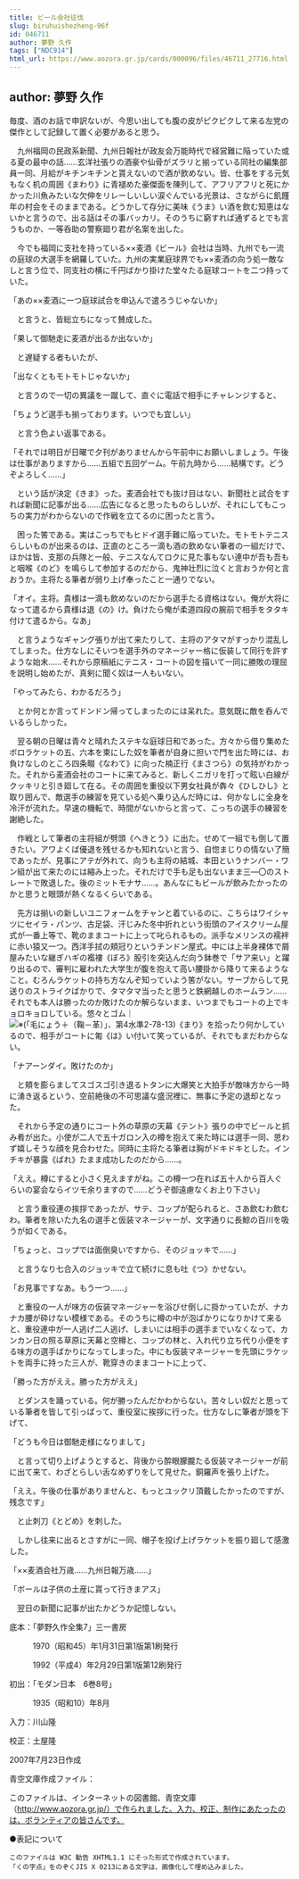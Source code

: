 ```yaml
---
title: ビール会社征伐
slug: biruhuishezheng-96f
id: 046711
author: 夢野 久作
tags: ["NDC914"]
html_url: https://www.aozora.gr.jp/cards/000096/files/46711_27716.html
---
```


## author: 夢野 久作

毎度、酒のお話で申訳ないが、今思い出しても腹の皮がピクピクして来る左党の傑作として記録して置く必要があると思う。

　九州福岡の民政系新聞、九州日報社が政友会万能時代で経営難に陥っていた或る夏の最中の話……玄洋社張りの酒豪や仙骨がズラリと揃っている同社の編集部員一同、月給がキチンキチンと貰えないので酒が飲めない。皆、仕事をする元気もなく机の周囲《まわり》に青褪めた豪傑面を陳列して、アフリアフリと死にかかった川魚みたいな欠伸をリレーしいしい涙ぐんでいる光景は、さながらに飢饉年の村会をそのままである。どうかして存分に美味《うま》い酒を飲む知恵はないかと言うので、出る話はその事バッカリ。そのうちに窮すれば通ずるとでも言うものか、一等呑助の警察廻り君が名案を出した。

　今でも福岡に支社を持っている××麦酒《ビール》会社は当時、九州でも一流の庭球の大選手を網羅していた。九州の実業庭球界でも××麦酒の向う処一敵なしと言う位で、同支社の横に千円ばかり掛けた堂々たる庭球コートを二つ持っていた。

「あの××麦酒に一つ庭球試合を申込んで遣ろうじゃないか」

　と言うと、皆総立ちになって賛成した。

「果して御馳走に麦酒が出るか出ないか」

　と遅疑する者もいたが、

「出なくともモトモトじゃないか」

　と言うので一切の異議を一蹴して、直ぐに電話で相手にチャレンジすると、

「ちょうど選手も揃っております。いつでも宜しい」

　と言う色よい返事である。

「それでは明日が日曜で夕刊がありませんから午前中にお願いしましょう。午後は仕事がありますから……五組で五回ゲーム。午前九時から……結構です。どうぞよろしく……」

　という話が決定《きま》った。麦酒会社でも抜け目はない、新聞社と試合をすれば新聞に記事が出る……広告になると思ったものらしいが、それにしてもこっちの実力がわからないので作戦を立てるのに困ったと言う。

　困った筈である。実はこっちでもヒドイ選手難に陥っていた。モトモトテニスらしいものが出来るのは、正直のところ一滴も酒の飲めない筆者の一組だけで、ほかは皆、支那の兵隊と一般、テニスなんてロクに見た事もない連中が吾も吾もと咽喉《のど》を鳴らして参加するのだから、鬼神壮烈に泣くと言おうか何と言おうか。主将たる筆者が弱り上げ奉ったこと一通りでない。

「オイ。主将。貴様は一滴も飲めないのだから選手たる資格はない。俺が大将になって遣るから貴様は退《の》け。負けたら俺が柔道四段の腕前で相手をタタキ付けて遣るから。なあ」

　と言うようなギャング張りが出て来たりして、主将のアタマがすっかり混乱してしまった。仕方なしにそいつを選手外のマネージャー格に仮装して同行を許すような始末……それから原稿紙にテニス・コートの図を描いて一同に勝敗の理屈を説明し始めたが、真剣に聞く奴は一人もいない。

「やってみたら、わかるだろう」

　とか何とか言ってドンドン帰ってしまったのには呆れた。意気既に敵を呑んでいるらしかった。

　翌る朝の日曜は青々と晴れたステキな庭球日和であった。方々から借り集めたボロラケットの五、六本を束にした奴を筆者が自身に担いで門を出た時には、お負けなしのところ四条畷《なわて》に向った楠正行《まさつら》の気持がわかった。それから麦酒会社のコートに来てみると、新しくニガリを打って眩い白線がクッキリと引き廻して在る。その周囲を重役以下男女社員が犇々《ひしひし》と取り囲んで、敵選手の練習を見ている処へ乗り込んだ時には、何かなしに全身を冷汗が流れた。早速の機転で、時間がないからと言って、こっちの選手の練習を謝絶した。

　作戦として筆者の主将組が劈頭《へきとう》に出た。せめて一組でも倒して置きたい。アワよくば優退を残せるかも知れないと言う、自惚まじりの情ない了簡であったが、見事にアテが外れて、向うも主将の結城、本田というナンバー・ワン組が出て来たのには縮み上った。それだけで手も足も出ないまま三―〇のストレートで敗退した。後のミットモナサ……。あんなにもビールが飲みたかったのかと思うと眼頭が熱くなるくらいである。

　先方は揃いの新しいユニフォームをチャンと着ているのに、こちらはワイシャツにセイラ・パンツ、古足袋、汗じみた冬中折れという街頭のアイスクリーム屋式が一番上等で、靴のままコートに上って叱られるもの。派手なメリンスの襦袢に赤い猿又一つ。西洋手拭の頬冠りというチンドン屋式。中には上半身裸体で屑屋みたいな継ぎハギの襤褸《ぼろ》股引を突込んだ向う鉢巻で「サア来い」と躍り出るので、審判に雇われた大学生が腹を抱えて高い腰掛から降りて来るようなこと。むろんラケットの持ち方なんぞ知っていよう筈がない。サーブからして見送りのストライクばかりで、タマタマ当ったと思うと鉄網越しのホームラン……それでも本人は勝ったのか敗けたのか解らないまま、いつまでもコートの上でキョロキョロしている。悠々とゴム｜![※(「毛にょう＋（鞠－革）」、第4水準2-78-13)](https://www.aozora.gr.jp/cards/000096/files/../../../gaiji/2-78/2-78-13.png)《まり》を拾ったり何かしているので、相手がコートに匍《は》い付いて笑っているが、それでもまだわからない。

「ナアーンダイ。敗けたのか」

　と頬を膨らましてスゴスゴ引き退るトタンに大爆笑と大拍手が敵味方から一時に湧き返るという、空前絶後の不可思議な盛況裡に、無事に予定の退却となった。

　それから予定の通りにコート外の草原の天幕《テント》張りの中でビールと抓み肴が出た。小使が二人で五十ガロン入の樽を抱えて来た時には選手一同、思わず嬉しそうな顔を見合わせた。同時に主将たる筆者は胸がドキドキとした。インチキが暴露《ばれ》たまま成功したのだから……。

「ええ。樽にすると小さく見えますがね。この樽一つ在れば五十人から百人ぐらいの宴会ならイツモ余りますので……どうぞ御遠慮なくお上り下さい」

　と言う重役連の挨拶であったが、サテ、コップが配られると、さあ飲むわ飲むわ。筆者を除いた九名の選手と仮装マネージャーが、文字通りに長鯨の百川を吸うが如くである。

「ちょっと、コップでは面倒臭いですから、そのジョッキで……」

　と言うなり七合入のジョッキで立て続けに息も吐《つ》かせない。

「お見事ですなあ。もう一つ……」

　と重役の一人が味方の仮装マネージャーを浴びせ倒しに掛かっていたが、ナカナカ腰が砕けない模様である。そのうちに樽の中が泡ばかりになりかけて来ると、重役連中が一人逃げ二人逃げ、しまいには相手の選手までいなくなって、カンカン日の照る草原に天幕と空樽と、コップの林と、入れ代り立ち代り小便をする味方の選手ばかりになってしまった。中にも仮装マネージャーを先頭にラケットを両手に持った三人が、靴穿きのままコートに上って、

「勝った方がええ。勝った方がええ」

　とダンスを踊っている。何が勝ったんだかわからない。苦々しい奴だと思っている筆者を皆して引っぱって、重役室に挨拶に行った。仕方なしに筆者が頭を下げて、

「どうも今日は御馳走様になりまして」

　と言って切り上げようとすると、背後から酔眼朦朧たる仮装マネージャーが前に出て来て、わざとらしい舌なめずりをして見せた。銅羅声を張り上げた。

「ええ。午後の仕事がありませんと、もっとユックリ頂戴したかったのですが、残念です」

　と止刺刀《とどめ》を刺した。

　しかし往来に出るとさすがに一同、帽子を投げ上げラケットを振り廻して感激した。

「××麦酒会社万歳……九州日報万歳……」

「ボールは子供の土産に貰って行きまアス」

　翌日の新聞に記事が出たかどうか記憶しない。













底本：「夢野久作全集7」三一書房


　　　1970（昭和45）年1月31日第1版第1刷発行

　　　1992（平成4）年2月29日第1版第12刷発行

初出：「モダン日本　6巻8号」

　　　1935（昭和10）年8月

入力：川山隆

校正：土屋隆

2007年7月23日作成

青空文庫作成ファイル：

このファイルは、インターネットの図書館、青空文庫（http://www.aozora.gr.jp/）で作られました。入力、校正、制作にあたったのは、ボランティアの皆さんです。











●表記について


	このファイルは W3C 勧告 XHTML1.1 にそった形式で作成されています。
	「くの字点」をのぞくJIS X 0213にある文字は、画像化して埋め込みました。